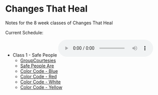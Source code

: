 # Changes That Heal
Notes for the 8 week classes of Changes That Heal 

Current Schedule:
* Class 1 - Safe People
![Class Recording](/C1-SafePeople/classRecording.m4a)
	* [GroupCourtesies](/C1-SafePeople/GroupCourtesies.md)
	* [Safe People Are](/C1-SafePeople/SafePeople.md)
	* [Color Code - Blue](/C1-SafePeople/ColorCode-Blue.md)
	* [Color Code - Red](/C1-SafePeople/ColorCode-Red.md)
	* [Color Code - White](/C1-SafePeople/ColorCode-White.md)
	* [Color Code - Yellow](/C1-SafePeople/ColorCode-Yellow.md)
